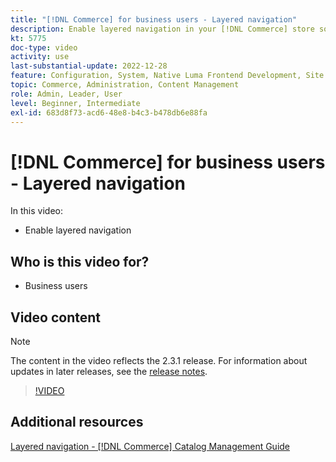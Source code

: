 ```yaml
---
title: "[!DNL Commerce] for business users - Layered navigation"
description: Enable layered navigation in your [!DNL Commerce] store so that customers can find products easily and quickly.
kt: 5775
doc-type: video
activity: use
last-substantial-update: 2022-12-28
feature: Configuration, System, Native Luma Frontend Development, Site Navigation
topic: Commerce, Administration, Content Management
role: Admin, Leader, User
level: Beginner, Intermediate
exl-id: 683d8f73-acd6-48e8-b4c3-b478db6e88fa
---
```

# [!DNL Commerce] for business users - Layered navigation

In this video:

- Enable layered navigation

## Who is this video for?

- Business users

## Video content

>[!NOTE]
>
>The content in the video reflects the 2.3.1 release. For information about updates in later releases, see the [release notes](https://experienceleague.adobe.com/docs/commerce-operations/release/notes/overview.html).

>[!VIDEO](https://video.tv.adobe.com/v/36186?quality=12&learn=on)

## Additional resources

[Layered navigation - [!DNL Commerce] Catalog Management Guide](https://experienceleague.adobe.com/docs/commerce-admin/catalog/catalog/navigation/navigation-layered.html)
